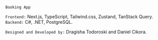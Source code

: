 `Booking App`


`Frontend:` Next.js, TypeScript, Tailwind.css, Zustand, TanStack Query.
`Backend:` C#, .NET, PostgreSQL.

`Designed and Developed by:` Dragisha Todoroski and Daniel Cikora.
